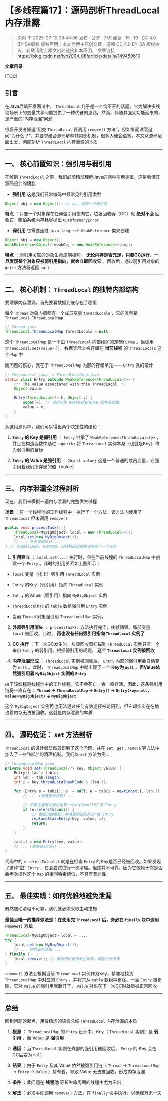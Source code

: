 # 【多线程篇17】：源码剖析ThreadLocal内存泄露

> 原创 于 2025-07-19 08:44:06 发布 · 公开 · 759 阅读 · 15 · 19 · CC 4.0 BY-SA版权 版权声明：本文为博主原创文章，遵循 CC 4.0 BY-SA 版权协议，转载请附上原文出处链接和本声明。
> 文章链接：https://blog.csdn.net/lyh2004_08/article/details/149459610

**文章目录**

[TOC]



## 引言

在Java后端开发面试中， `ThreadLocal` 几乎是一个绕不开的话题。它为解决多线程场景下的变量共享问题提供了一种优雅的思路。然而，伴随其强大功能而来的，是严重的“内存泄漏”问题

很多开发者知道“用完 `ThreadLocal` 要调用 `remove()` 方法”，但如果面试官追问“为什么？”，并要求结合源码解释其内部机制，很多人便会语塞。本文从源码层面出发，彻底剖析 `ThreadLocal` 内存泄漏的本质

---

## 一、 核心前置知识：强引用与弱引用

在解剖 `ThreadLocal` 之前，我们必须精准理解Java的两种引用类型，这是看懂其源码设计的钥匙

-  **强引用** 
  这是我们日常编码中最常见的引用类型

  ```java
  Object obj = new Object(); // obj 就是一个强引用
  ```

   **特点** ：只要一个对象存在任何强引用指向它，垃圾回收器（GC）就 **绝对不会** 回收它，哪怕系统内存耗尽抛出 `OutOfMemoryError` 

-  **弱引用** 
  它需要通过 `java.lang.ref.WeakReference` 类来创建

  ```java
  Object obj = new Object();
  WeakReference<Object> weakObj = new WeakReference<>(obj);
  ```

   **特点** ：弱引用关联的对象生命周期极短。 **无论内存是否充足，只要GC运行，一旦发现某个对象只被弱引用指向，就会立即回收它** 。回收后，通过弱引用对象的 `get()` 方法将返回 `null` 

---

## 二、 核心机制： `ThreadLocal` 的独特内部结构

要理解内存泄漏，首先要看数据到底存在了哪里

每个 `Thread` 对象内部都有一个成员变量 `threadLocals` ，它的类型是 `ThreadLocal.ThreadLocalMap` 

```java
// Thread.java
ThreadLocal.ThreadLocalMap threadLocals = null;
```

这个 `ThreadLocalMap` 是一个由 `ThreadLocal` 内部维护的定制化 `Map` 。当调用 `threadLocal.set(value)` 时，数据实际上被存储在 **当前线程** 的 `threadLocals` 这个 `Map` 中

而问题的核心，就在于 `ThreadLocalMap` 内部的存储单元—— `Entry` 类的设计

```java
// ThreadLocal.java -> ThreadLocalMap.java
static class Entry extends WeakReference<ThreadLocal<?>> {
    /** The value associated with this ThreadLocal. */
    Object value;

    Entry(ThreadLocal<?> k, Object v) {
        super(k); // 调用父类 WeakReference 的构造函数
        value = v;
    }
}
```

从这段源码中，我们可以得出两个决定性的结论：

1.  **`Entry` 的 Key 是弱引用** ： `Entry` 继承了 `WeakReference<ThreadLocal<?>>` ，并且在构造函数中通过 `super(k)` 将 `ThreadLocal` 实例本身（也就是Key）作为弱引用的目标

2.  **`Entry` 的 Value 是强引用** ： `Object value;` 这是一个普通的成员变量，它强引用着我们所存储的值（Value）

---

## 三、 内存泄漏全过程剖析

现在，我们来模拟一遍内存泄漏的完整发生过程

**场景** ：在一个线程池的工作线程中，执行了一个方法，该方法内使用了 `ThreadLocal` 但未调用 `remove()` 

```java
public void processTask() {
    ThreadLocal<MyBigObject> local = new ThreadLocal<>();
    local.set(new MyBigObject());
    // ... 业务逻辑执行 ...
} // 方法执行结束，任务完成，但线程回到线程池等待下一个任务
```

1.  **引用建立** ： `local.set(...)` 执行时，会在当前线程的 `ThreadLocalMap` 中创建一个 `Entry` 。此时的引用关系如上图所示：

   -  `local` 变量（栈上）强引用 `ThreadLocal` 实例

   -  `Entry` 的Key（弱引用）指向 `ThreadLocal` 实例

   -  `Entry` 的Value（强引用）指向 `MyBigObject` 实例

   -  `ThreadLocalMap` 的 `table` 数组强引用 `Entry` 实例

   - 当前 `Thread` 对象强引用 `ThreadLocalMap` 实例。

2.  **外部强引用消失** ： `processTask()` 方法执行完毕，栈帧销毁。局部变量 `local` 被回收。此时， **再也没有任何强引用指向 `ThreadLocal` 实例了** 

3.  **GC 执行** ：下一次GC发生时，垃圾回收器扫描到 `ThreadLocal` 实例只有一个来自 `Entry` 的弱引用。根据弱引用的规则， **这个 `ThreadLocal` 实例被回收** 

4.  **内存泄漏形成** ： `ThreadLocal` 实例被回收后， `Entry` 内部的弱引用会自动变为 `null` 。此时， `ThreadLocalMap` 中就出现了一个 **Key为 `null` ，但Value依然强引用着 `MyBigObject` 实例的 `Entry`** 

   由于该线程是线程池中的工作线程，它不会死亡，会一直存活。因此，这条强引用链将一直存在：
    **`Thread` -> `ThreadLocalMap` -> `Entry[]` -> `Entry(key=null, value=MyBigObject)` -> `MyBigObject`** 

   这个 `MyBigObject` 实例再也无法通过任何有效途径被访问到，但它却实实在在地占着内存无法被回收。这就是内存泄漏的本质

---

## 四、 源码佐证： `set` 方法剖析

`ThreadLocal` 的设计者显然意识到了这个问题，并在 `set` , `get` , `remove` 等方法中加入了一些“被动”的清理机制。我们以 `set` 方法为例：

```java
// ThreadLocalMap.java
private void set(ThreadLocal<?> key, Object value) {
    Entry[] tab = table;
    int len = tab.length;
    int i = key.threadLocalHashCode & (len-1);

    for (Entry e = tab[i]; e != null; e = tab[i = nextIndex(i, len)]) {
        // ... (省略部分代码) ...

        // 如果在遍历过程中发现一个key为null的"脏"Entry
        if (e.refersTo(null)) {
            // 就尝试替换它，并清理附近的其它"脏"Entry
            replaceStaleEntry(key, value, i);
            return;
        }
    }

    tab[i] = new Entry(key, value);
    // ... (省略部分代码) ...
}
```

代码中的 `e.refersTo(null)` 就是在检查 `Entry` 的Key是否已经被回收。如果发现了这种“脏” `Entry` ，它会尝试进行一次清理。但这并不可靠，因为它依赖于你是否会再次操作这个 `Map` 的相同哈希槽位，不具有普适性

---

## 五、 最佳实践：如何优雅地避免泄漏

既然被动清理不可靠，我们就必须采取主动措施

**最佳且唯一的推荐做法是：在使用完 `ThreadLocal` 后，务必在 `finally` 块中调用 `remove()` 方法** 

```java
ThreadLocal<MyBigObject> local = ...;
try {
    local.set(new MyBigObject());
    // ... 你的业务逻辑 ...
} finally {
    local.remove(); // 确保无论是否发生异常，都能执行清理
}
```

`remove()` 方法会根据当前 `ThreadLocal` 实例作为Key，精准地找到 `ThreadLocalMap` 中对应的 `Entry` ，并将其从 `table` 数组中移除。一旦 `Entry` 被移除，它对 `Value` 的强引用就断开了， `Value` 对象在下一次GC时就能被正常回收

---

## 总结

回到问题的起点，用最精炼的语言总结 `ThreadLocal` 内存泄漏的本质

1.  **根源** ： `ThreadLocalMap` 的 `Entry` 设计中，Key（ `ThreadLocal` 实例）是 **弱引用** ，而 Value 是 **强引用** 

2.  **诱因** ：当 `ThreadLocal` 实例在外部的强引用被回收后， `Entry` 的 Key 会在GC后变为 `null` 

3.  **结果** ：由于 `Entry` 及其 Value 依然被强引用链（ `Thread` -> `ThreadLocalMap` -> `Entry` -> `Value` ）持有着，导致 Value 无法被回收，形成内存泄漏

4.  **条件** ：此问题在 **线程池** 等长生命周期的线程中尤为突出

5.  **解法** ：必须手动调用 `remove()` 方法，在 `finally` 块中执行，以确保万无一失

